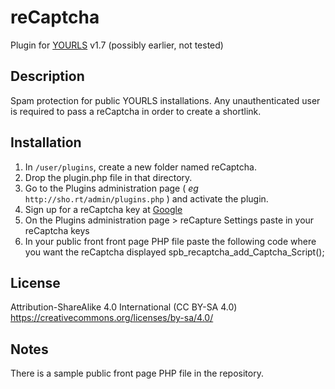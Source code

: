 reCaptcha
====================

Plugin for [YOURLS](http://yourls.org) v1.7 (possibly earlier, not tested) 

Description
-----------
Spam protection for public YOURLS installations. Any unauthenticated user is required to pass a reCaptcha in order to create a shortlink.

Installation
------------
1. In `/user/plugins`, create a new folder named reCaptcha.
2. Drop the plugin.php file in that directory.
3. Go to the Plugins administration page ( *eg* `http://sho.rt/admin/plugins.php` ) and activate the plugin.
4. Sign up for a reCaptcha key at [Google](https://www.google.com/recaptcha/admin)
5. On the Plugins administration page > reCapture Settings paste in your reCaptcha keys
6. In your public front front page PHP file paste the following code where you want the reCaptcha displayed
      spb_recaptcha_add_Captcha_Script();


License
-------
Attribution-ShareAlike 4.0 International (CC BY-SA 4.0) https://creativecommons.org/licenses/by-sa/4.0/

Notes
-----
There is a sample public front page PHP file in the repository.
